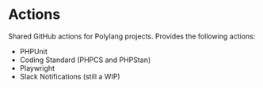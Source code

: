 # Actions
Shared GitHub actions for Polylang projects. Provides the following actions:
- PHPUnit
- Coding Standard (PHPCS and PHPStan)
- Playwright
- Slack Notifications (still a WIP)
